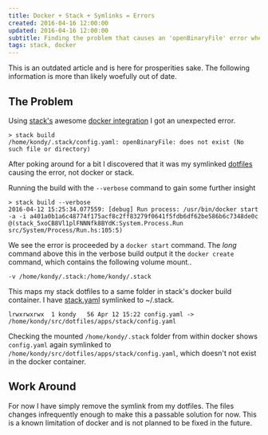 ```yaml
---
title: Docker + Stack + Symlinks = Errors
created: 2016-04-16 12:00:00
updated: 2016-04-16 12:00:00
subtitle: Finding the problem that causes an 'openBinaryFile' error when running stack build with docker enabled.
tags: stack, docker
---
```


<aside>
This is an outdated article and is here for prosperities sake.
The following information is more than likely woefully out of date.
</aside>

## The Problem

Using [stack's](http://docs.haskellstack.org/en/stable/README/) awesome [docker integration](http://docs.haskellstack.org/en/stable/docker_integration) I got an unexpected error.

    > stack build
    /home/kondy/.stack/config.yaml: openBinaryFile: does not exist (No such file or directory)

After poking around for a bit I discovered that it was my symlinked [dotfiles](https://github.com/KyleOndy/dotfiles) causing the error, not docker or stack.

Running the build with the `--verbose` command to gain some further insight

    > stack build --verbose
    2016-04-12 15:25:34.077559: [debug] Run process: /usr/bin/docker start -a -i a401a0b1a6c48774f175acf8c2ff83279f0641f5fdb6df62be586b6c7348de0c @(stack_5xoCB8Vl1plFNNNfk8BYdK:System.Process.Run src/System/Process/Run.hs:105:5)

We see the error is proceeded by a `docker start` command.
The *long* command above this in the verbose build output it the `docker create` command, which contains the following volume mount..

    -v /home/kondy/.stack:/home/kondy/.stack

This maps my stack dotfiles to a same folder in stack's docker build container. I have [stack.yaml](https://github.com/KyleOndy/dotfiles/blob/master/apps/stack/.stack/config.yaml) symlinked to ~/.stack.

    lrwxrwxrwx  1 kondy   56 Apr 12 15:22 config.yaml -> /home/kondy/src/dotfiles/apps/stack/config.yaml

Checking the mounted `/home/kondy/.stack` folder from within docker shows `config.yaml` again symlinked to `/home/kondy/src/dotfiles/apps/stack/config.yaml`, which doesn't not exist in the docker container.

## Work Around

For now I have simply remove the symlink from my dotfiles. The files changes infrequently enough to make this a passable solution for now. This is a known limitation of docker and is not planned to be fixed in the future.
